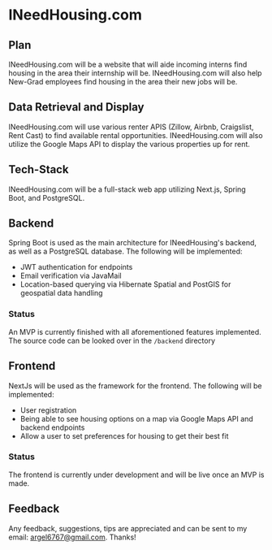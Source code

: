 # INeedHousing.com

## Plan
INeedHousing.com will be a website that will aide incoming interns find housing in the area their internship will be. INeedHousing.com will also help New-Grad employees
find housing in the area their new jobs will be.

## Data Retrieval and Display
INeedHousing.com will use various renter APIS (Zillow, Airbnb, Craigslist, Rent Cast) to find available rental opportunities.
INeedHousing.com will also utilize the Google Maps API to display the various properties up for rent.

## Tech-Stack
INeedHousing.com will be a full-stack web app utilizing Next.js, Spring Boot, and PostgreSQL.

## Backend
Spring Boot is used as the main architecture for INeedHousing's backend, as well as a PostgreSQL database.
The following will be implemented:
- JWT authentication for endpoints
- Email verification via JavaMail
- Location-based querying via Hibernate Spatial and PostGIS for geospatial data handling

### Status
An MVP is currently finished with all aforementioned features implemented. The source code can be looked over in the `/backend` directory  

## Frontend
NextJs will be used as the framework for the frontend.
The following will be implemented:
- User registration
- Being able to see housing options on a map via Google Maps API and backend endpoints
- Allow a user to set preferences for housing to get their best fit

### Status
The frontend is currently under development and will be live once an MVP is made.

## Feedback
Any feedback, suggestions, tips are appreciated and can be sent to my email: [argel6767@gmail.com](mailto:argel6767@gmail.com). Thanks!